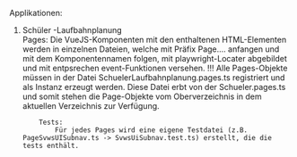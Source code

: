 Applikationen:

 1) Schüler
        -Laufbahnplanung    
            Pages:
                Die VueJS-Komponenten mit den enthaltenen HTML-Elementen werden in einzelnen Dateien, welche mit Präfix Page.... anfangen und mit dem 
                Komponentennamen folgen, mit playwright-Locater abgebildet und mit entpsrechen event-Funktionen versehen.
            !!! Alle Pages-Objekte müssen in der Datei SchuelerLaufbahnplanung.pages.ts registriert und als Instanz erzeugt werden. Diese Datei erbt von der Schueler.pages.ts und somit stehen die Page-Objekte vom Oberverzeichnis in dem aktuellen Verzeichnis zur Verfügung.

            Tests:
                Für jedes Pages wird eine eigene Testdatei (z.B. PageSvwsUISubnav.ts -> SvwsUiSubnav.test.ts) erstellt, die die tests enthält.